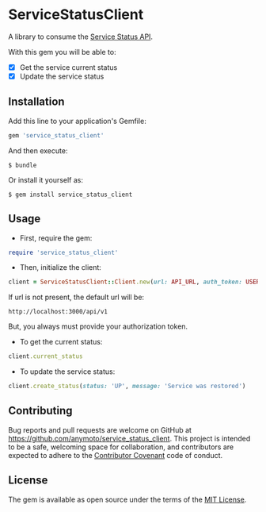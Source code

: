 # ServiceStatusClient

A library to consume the [Service Status API](https://github.com/anymoto/service_status).

With this gem you will be able to:
- [x] Get the service current status
- [x] Update the service status

## Installation

Add this line to your application's Gemfile:

```ruby
gem 'service_status_client'
```

And then execute:

    $ bundle

Or install it yourself as:

    $ gem install service_status_client

## Usage

* First, require the gem:

```ruby
require 'service_status_client'
```

* Then, initialize the client:
```ruby
client = ServiceStatusClient::Client.new(url: API_URL, auth_token: USER_TOKEN)
```

If url is not present, the default url will be:
```
http://localhost:3000/api/v1
```

But, you always must provide your authorization token.

* To get the current status:
```ruby
client.current_status
```

* To update the service status:
```ruby
client.create_status(status: 'UP', message: 'Service was restored')
```

## Contributing

Bug reports and pull requests are welcome on GitHub at https://github.com/anymoto/service_status_client. This project is intended to be a safe, welcoming space for collaboration, and contributors are expected to adhere to the [Contributor Covenant](http://contributor-covenant.org) code of conduct.


## License

The gem is available as open source under the terms of the [MIT License](http://opensource.org/licenses/MIT).
